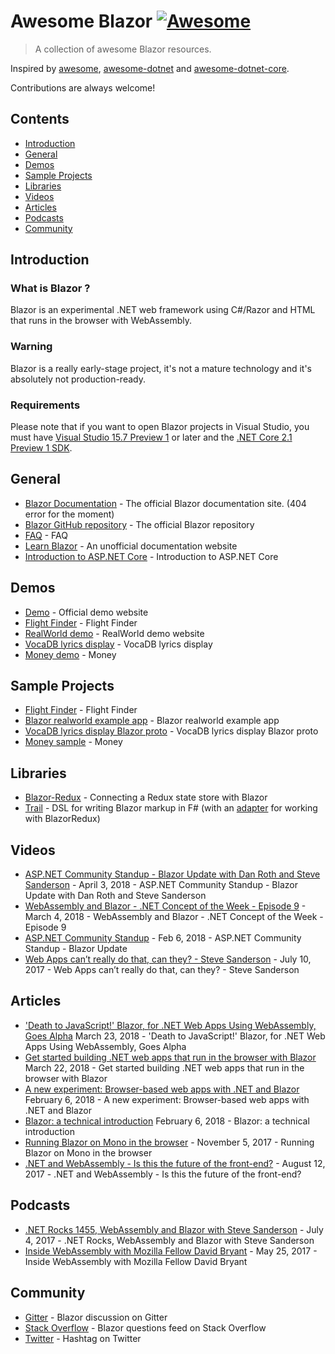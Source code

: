 # Awesome Blazor [![Awesome](https://cdn.rawgit.com/sindresorhus/awesome/d7305f38d29fed78fa85652e3a63e154dd8e8829/media/badge.svg)](https://github.com/sindresorhus/awesome)

> A collection of awesome Blazor resources.

Inspired by [awesome](https://github.com/sindresorhus/awesome), [awesome-dotnet](https://github.com/quozd/awesome-dotnet) and [awesome-dotnet-core](https://github.com/thangchung/awesome-dotnet-core).

Contributions are always welcome! 

## Contents
* [Introduction](#introduction)
* [General](#general)
* [Demos](#demos)
* [Sample Projects](#sample-projects)
* [Libraries](#libraries)
* [Videos](#videos)
* [Articles](#articles)
* [Podcasts](#podcasts)
* [Community](#community)

## Introduction
### What is Blazor ?
Blazor is an experimental .NET web framework using C#/Razor and HTML that runs in the browser with WebAssembly.

### Warning
Blazor is a really early-stage project, it's not a mature technology and it's absolutely not production-ready.

### Requirements
Please note that if you want to open Blazor projects in Visual Studio, you must have [Visual Studio 15.7 Preview 1](https://www.visualstudio.com/vs/preview/) or later and the [.NET Core 2.1 Preview 1 SDK](https://www.microsoft.com/net/download/dotnet-core/sdk-2.1.300-preview1).

## General
* [Blazor Documentation](https://docs.microsoft.com/en-us/aspnet/core/client-side/blazor) - The official Blazor documentation site. (404 error for the moment)
* [Blazor GitHub repository](https://github.com/aspnet/Blazor) - The official Blazor repository
* [FAQ](https://github.com/aspnet/Blazor/wiki/FAQ) - FAQ
* [Learn Blazor](https://learn-blazor.com) - An unofficial documentation website
* [Introduction to ASP.NET Core](https://docs.microsoft.com/en-us/aspnet/core/) - Introduction to ASP.NET Core

## Demos
* [Demo](https://blazor-demo.github.io/) - Official demo website
* [Flight Finder](http://blazor-flight-finder.azurewebsites.net/) - Flight Finder
* [RealWorld demo](https://blazor-realworld.azurewebsites.net/) - RealWorld demo website
* [VocaDB lyrics display](https://lyrics-proto.vocadb.net/) - VocaDB lyrics display
* [Money demo](http://money.neptuo.com) - Money

## Sample Projects
* [Flight Finder](https://github.com/aspnet/samples/tree/master/samples/aspnetcore/blazor) - Flight Finder
* [Blazor realworld example app](https://github.com/torhovland/blazor-realworld-example-app) - Blazor realworld example app
* [VocaDB lyrics display Blazor proto](https://github.com/riipah/vocadb-lyrics-blazor-proto) - VocaDB lyrics display Blazor proto
* [Money sample](https://github.com/maraf/Money) - Money

## Libraries
* [Blazor-Redux](https://github.com/torhovland/blazor-redux) - Connecting a Redux state store with Blazor
* [Trail](https://nuget.org/packages/Trail) - DSL for writing Blazor markup in F# (with an [adapter](https://nuget.org/packages/Trail.BlazorRedux) for working with BlazorRedux)

## Videos
* [ASP.NET Community Standup - Blazor Update with Dan Roth and Steve Sanderson](https://www.youtube.com/watch?v=_b_fUq5DU0U) - April 3, 2018 - ASP.NET Community Standup - Blazor Update with Dan Roth and Steve Sanderson
* [WebAssembly and Blazor - .NET Concept of the Week - Episode 9](https://www.youtube.com/watch?v=5HSKDGHijdI) - March 4, 2018 - WebAssembly and Blazor - .NET Concept of the Week - Episode 9
* [ASP.NET Community Standup](https://www.youtube.com/watch?v=Ta_qXpXQqGQ) - Feb 6, 2018 - ASP.NET Community Standup - Blazor Update
* [Web Apps can’t really do that, can they? - Steve Sanderson](https://www.youtube.com/watch?v=MiLAE6HMr10&feature=youtu.be&t=31m45s) - July 10, 2017 - Web Apps can’t really do that, can they? - Steve Sanderson

## Articles
* ['Death to JavaScript!' Blazor, for .NET Web Apps Using WebAssembly, Goes Alpha](https://visualstudiomagazine.com/articles/2018/03/23/blazor-alpha.aspx) March 23, 2018 - 'Death to JavaScript!' Blazor, for .NET Web Apps Using WebAssembly, Goes Alpha
* [Get started building .NET web apps that run in the browser with Blazor](https://blogs.msdn.microsoft.com/webdev/2018/03/22/get-started-building-net-web-apps-in-the-browser-with-blazor/) March 22, 2018 - Get started building .NET web apps that run in the browser with Blazor
* [A new experiment: Browser-based web apps with .NET and Blazor](https://blogs.msdn.microsoft.com/webdev/2018/02/06/blazor-experimental-project/) February 6, 2018 - A new experiment: Browser-based web apps with .NET and Blazor
* [Blazor: a technical introduction](http://blog.stevensanderson.com/2018/02/06/blazor-intro/) February 6, 2018 - Blazor: a technical introduction
* [Running Blazor on Mono in the browser](http://blog.stevensanderson.com/2017/11/05/blazor-on-mono/) - November 5, 2017 - Running Blazor on Mono in the browser
* [.NET and WebAssembly - Is this the future of the front-end?](https://www.hanselman.com/blog/NETAndWebAssemblyIsThisTheFutureOfTheFrontend.aspx) - August 12, 2017 - .NET and WebAssembly - Is this the future of the front-end?
  
## Podcasts
* [.NET Rocks 1455, WebAssembly and Blazor with Steve Sanderson](https://www.dotnetrocks.com/?show=1455) - July 4, 2017 - .NET Rocks, WebAssembly and Blazor with Steve Sanderson
* [Inside WebAssembly with Mozilla Fellow David Bryant](https://hanselminutes.com/581/inside-webassembly-with-mozilla-fellow-david-bryant) - May 25, 2017 - Inside WebAssembly with Mozilla Fellow David Bryant
  
## Community
* [Gitter](https://gitter.im/aspnet/Blazor) - Blazor discussion on Gitter
* [Stack Overflow](https://stackoverflow.com/questions/tagged/blazor) - Blazor questions feed on Stack Overflow
* [Twitter](https://twitter.com/hashtag/blazor) - Hashtag on Twitter
